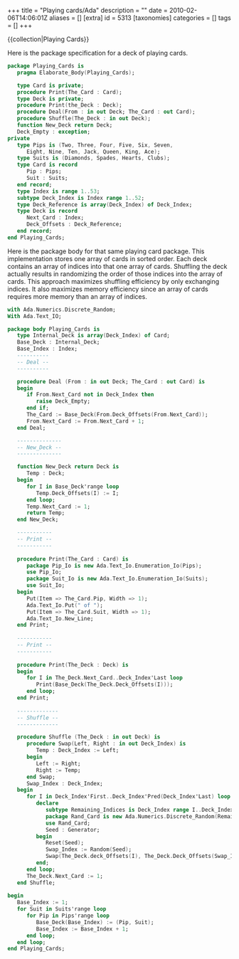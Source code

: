 +++
title = "Playing cards/Ada"
description = ""
date = 2010-02-06T14:06:01Z
aliases = []
[extra]
id = 5313
[taxonomies]
categories = []
tags = []
+++

{{collection|Playing Cards}}

Here is the package specification for a deck of playing cards.

```ada
package Playing_Cards is
   pragma Elaborate_Body(Playing_Cards);

   type Card is private;
   procedure Print(The_Card : Card);
   type Deck is private;
   procedure Print(the_Deck : Deck);
   procedure Deal(From : in out Deck; The_Card : out Card);
   procedure Shuffle(The_Deck : in out Deck);
   function New_Deck return Deck;
   Deck_Empty : exception;
private
   type Pips is (Two, Three, Four, Five, Six, Seven,
      Eight, Nine, Ten, Jack, Queen, King, Ace);
   type Suits is (Diamonds, Spades, Hearts, Clubs);
   type Card is record
      Pip : Pips;
      Suit : Suits;
   end record;
   type Index is range 1..53;
   subtype Deck_Index is Index range 1..52;
   type Deck_Reference is array(Deck_Index) of Deck_Index;
   type Deck is record
      Next_Card : Index;
      Deck_Offsets : Deck_Reference;
   end record;
end Playing_Cards;
```

Here is the package body for that same playing card package. This implementation stores one array of cards in sorted order. Each deck contains an array of indices into that one array of cards. Shuffling the deck actually results in randomizing the order of those indices into the array of cards. This approach maximizes shuffling efficiency by only exchanging indices. It also maximizes memory efficiency since an array of cards requires more memory than an array of indices.

```ada
with Ada.Numerics.Discrete_Random;
With Ada.Text_IO;

package body Playing_Cards is
   type Internal_Deck is array(Deck_Index) of Card;
   Base_Deck : Internal_Deck;
   Base_Index : Index;
   ----------
   -- Deal --
   ----------

   procedure Deal (From : in out Deck; The_Card : out Card) is
   begin
      if From.Next_Card not in Deck_Index then
         raise Deck_Empty;
      end if;
      The_Card := Base_Deck(From.Deck_Offsets(From.Next_Card));
      From.Next_Card := From.Next_Card + 1;
   end Deal;

   --------------
   -- New_Deck --
   --------------

   function New_Deck return Deck is
      Temp : Deck;
   begin
      for I in Base_Deck'range loop
         Temp.Deck_Offsets(I) := I;
      end loop;
      Temp.Next_Card := 1;
      return Temp;
   end New_Deck;

   -----------
   -- Print --
   -----------
   
   procedure Print(The_Card : Card) is
      package Pip_Io is new Ada.Text_Io.Enumeration_Io(Pips);
      use Pip_Io;
      package Suit_Io is new Ada.Text_Io.Enumeration_Io(Suits);
      use Suit_Io;
   begin
      Put(Item => The_Card.Pip, Width => 1);
      Ada.Text_Io.Put(" of ");
      Put(Item => The_Card.Suit, Width => 1);
      Ada.Text_Io.New_Line;
   end Print;
   
   -----------
   -- Print --
   -----------
   
   procedure Print(The_Deck : Deck) is
   begin
      for I in The_Deck.Next_Card..Deck_Index'Last loop
         Print(Base_Deck(The_Deck.Deck_Offsets(I)));
      end loop;
   end Print;
   
   -------------
   -- Shuffle --
   -------------

   procedure Shuffle (The_Deck : in out Deck) is
      procedure Swap(Left, Right : in out Deck_Index) is
         Temp : Deck_Index := Left;
      begin
         Left := Right;
         Right := Temp;
      end Swap;
      Swap_Index : Deck_Index;
   begin
      for I in Deck_Index'First..Deck_Index'Pred(Deck_Index'Last) loop
         declare
            subtype Remaining_Indices is Deck_Index range I..Deck_Index'Last;
            package Rand_Card is new Ada.Numerics.Discrete_Random(Remaining_Indices);
            use Rand_Card;
            Seed : Generator;
         begin
            Reset(Seed);
            Swap_Index := Random(Seed);
            Swap(The_Deck.deck_Offsets(I), The_Deck.Deck_Offsets(Swap_Index));
         end;
      end loop;
      The_Deck.Next_Card := 1;
   end Shuffle;
   
begin
   Base_Index := 1;
   for Suit in Suits'range loop
      for Pip in Pips'range loop
         Base_Deck(Base_Index) := (Pip, Suit);
         Base_Index := Base_Index + 1;
      end loop;
   end loop;
end Playing_Cards;
```

